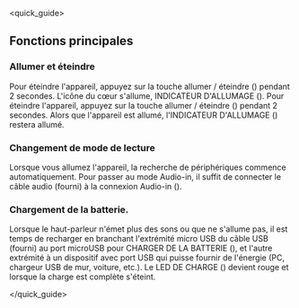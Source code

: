 <quick_guide>

## Fonctions principales

### Allumer et éteindre

Pour éteindre l'appareil, appuyez sur la touche allumer / éteindre () pendant 2 secondes. L'icône du cœur s'allume, INDICATEUR D'ALLUMAGE ().
Pour éteindre l'appareil, appuyez sur la touche allumer / éteindre () pendant 2 secondes.
Alors que l'appareil est allumé, l'INDICATEUR D'ALLUMAGE () restera allumé.

### Changement de mode de lecture

Lorsque vous allumez l'appareil, la recherche de périphériques commence automatiquement.   Pour passer au mode Audio-in, il suffit de connecter le câble audio (fourni) à la connexion Audio-in ().

### Chargement de la batterie.

Lorsque le haut-parleur n'émet plus des sons ou que ne s'allume pas, il est temps de recharger en branchant l'extrémité micro USB du câble USB (fourni) au port microUSB pour CHARGER DE LA BATTERIE (), et l'autre extrémité à un dispositif avec port USB qui puisse fournir de l'énergie (PC, chargeur USB de mur, voiture, etc.). Le LED DE CHARGE () devient rouge et lorsque la charge est complète s'éteint.

</quick_guide>
